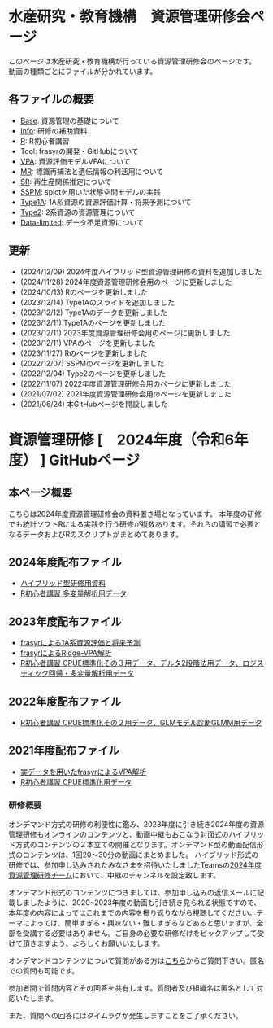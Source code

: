 
# 水産研究・教育機構　資源管理研修会ページ

このページは水産研究・教育機構が行っている資源管理研修会のページです。  
動画の種類ごとにファイルが分かれています。

## 各ファイルの概要

- [Base](https://github.com/KoHMB/Shigen_kensyu_FRA/tree/main/Base): 資源管理の基礎について
- [Info](https://github.com/KoHMB/Shigen_kensyu_FRA/tree/main/Info): 研修の補助資料
- [R](https://github.com/KoHMB/Shigen_kensyu_FRA/tree/main/R): R初心者講習
- Tool: frasyrの開発・GitHubについて
- [VPA](https://github.com/KoHMB/Shigen_kensyu_FRA/tree/main/VPA): 資源評価モデルVPAについて
- [MR](https://github.com/KoHMB/Shigen_kensyu_FRA/tree/main/MR): 標識再捕法と遺伝情報の利活用について
- [SR](https://github.com/KoHMB/Shigen_kensyu_FRA/tree/main/SR): 再生産関係推定について
- [SSPM](https://github.com/KoHMB/Shigen_kensyu_FRA/tree/main/SSPM): spictを用いた状態空間モデルの実践
- [Type1A](https://github.com/KoHMB/Shigen_kensyu_FRA/tree/main/Type1A): 1A系資源の資源評価計算・将来予測について
- [Type2](https://github.com/KoHMB/Shigen_kensyu_FRA/tree/main/Type2): 2系資源の資源管理について
- [Data-limited](https://github.com/KoHMB/Shigen_kensyu_FRA/tree/main/Data-limited): データ不足資源について

## 更新
- (2024/12/09) 2024年度ハイブリッド型資源管理研修の資料を追加しました
- (2024/11/28) 2024年度資源管理研修会用のページに更新しました
- (2024/10/13) Rのページを更新しました
- (2023/12/14) Type1Aのスライドを追加しました
- (2023/12/12) Type1Aのデータを更新しました
- (2023/12/11) Type1Aのページを更新しました
- (2023/12/11) 2023年度資源管理研修会用のページに更新しました
- (2023/12/11) VPAのページを更新しました
- (2023/11/27) Rのページを更新しました
- (2022/12/07) SSPMのページを更新しました
- (2022/12/04) Type2のページを更新しました
- (2022/11/07) 2022年度資源管理研修会用のページに更新しました
- (2021/07/02) 2021年度資源管理研修会用のページを更新しました
- (2021/06/24) 本GitHubページを開設しました


# 資源管理研修 [　2024年度（令和6年度） ] GitHubページ

## 本ページ概要

こちらは2024年度資源管理研修会の資料置き場となっています。
本年度の研修でも統計ソフトRによる実践を行う研修が複数あります。それらの講習で必要となるデータおよびRのスクリプトがまとめてあります。

## 2024年度配布ファイル

- [ハイブリッド型研修用資料](https://github.com/KoHMB/Shigen_kensyu_FRA/tree/main/Data-limited)
- [R初心者講習 多変量解析用データ](https://github.com/KoHMB/Shigen_kensyu_FRA/tree/main/R)

## 2023年度配布ファイル

- [frasyrによる1A系資源評価と将来予測](https://github.com/KoHMB/Shigen_kensyu_FRA/tree/main/Type1A/)
- [frasyrによるRidge-VPA解析](https://github.com/KoHMB/Shigen_kensyu_FRA/tree/main/VPA/vpa_11_data_code/vpa-11/)
- [R初心者講習 CPUE標準化その３用データ、デルタ2段階法用データ、ロジスティック回帰・多変量解析用データ](https://github.com/KoHMB/Shigen_kensyu_FRA/tree/main/R)

## 2022年度配布ファイル

- [R初心者講習 CPUE標準化その２用データ、GLMモデル診断GLMM用データ](https://github.com/KoHMB/Shigen_kensyu_FRA/tree/main/R)

## 2021年度配布ファイル

- [実データを用いたfrasyrによるVPA解析](https://github.com/KoHMB/Shigen_kensyu_FRA/tree/main/VPA/VPA-06-09(2021))
- [R初心者講習 CPUE標準化用データ](https://github.com/KoHMB/Shigen_kensyu_FRA/tree/main/R)



### 研修概要

オンデマンド方式の研修の利便性に鑑み、2023年度に引き続き2024年度の資源管理研修もオンラインのコンテンツと、動画中継もおこなう対面式のハイブリッド方式のコンテンツの２本立ての開催となります。オンデマンド型の動画配信形式のコンテンツは、1回20～30分の動画にまとめました。
ハイブリッド形式の研修では、参加申し込みされたみなさまを招待いたしましたTeamsの[2024年度資源管理研修チーム](https://teams.microsoft.com/l/team/19%3AiORgEMp0mRxuAmJwDpumIeFb4ohnunHnaphNq_Mq70U1%40thread.tacv2/conversations?groupId=dc7ede1d-a6a3-4a39-8563-d85e5f766eb0&tenantId=b4a530b7-04dc-4923-a02e-b4eaa332ba4a)において、中継のチャンネルを設定致します。

オンデマンド形式のコンテンツにつきましては、参加申し込みの返信メールに記載しましたように、2020~2023年度の動画も引き続き見られる状態ですので、本年度の内容によってはこれまでの内容を振り返りながら視聴してください。テーマによっては、簡単すぎる・興味ない・難しすぎるなどあると思いますが、全部を受講する必要はありません。ご自身の必要な研修だけをピックアップして受けて頂きますよう、よろしくお願いいたします。

オンデマンドコンテンツについて質問がある方は[こちら](https://forms.office.com/r/xj8JM6MJvw)からご質問下さい。匿名での質問も可能です。

参加者間で質問内容とその回答を共有します。質問者及び組織名は匿名として対応いたします。

また、質問への回答にはタイムラグが発生しますことをご了承ください。
